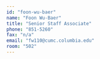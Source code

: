 ```yaml
---
id: "foon-wu-baer"
name: "Foon Wu-Baer"
title: "Senior Staff Associate"
phone: "851-5260"
fax: "n/a"
email: "fw110@cumc.columbia.edu"
room: "502"
---
```

